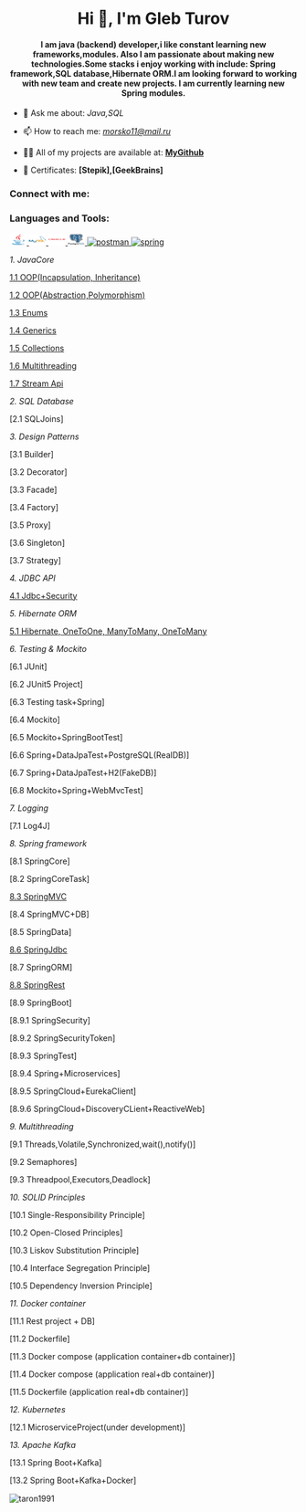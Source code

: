 <h1 align="center">Hi 👋, I'm Gleb Turov </h1>
<h4 align="center">I am java (backend) developer,i like constant learning new frameworks,modules.
Also I am passionate about making new technologies.Some stacks i enjoy working with include: 
Spring framework,SQL database,Hibernate ORM.I am looking forward to working with new team and create new projects. 
I am currently learning new Spring modules.</h4>



- 💬 Ask me about: *Java,SQL*

- 📫 How to reach me: *morsko11@mail.ru*

- 👨‍💻 All of my projects are available at: **[MyGithub](https://github.com/Morsko11)**

- 📜 Certificates: **[Stepik],[GeekBrains]**

<h3 align="left">Connect with me:</h3>


<h3 align="left">Languages and Tools:</h3>
<p align="left">  </a> <a href="https://www.java.com" target="_blank" rel="noreferrer"> <img src="https://raw.githubusercontent.com/devicons/devicon/master/icons/java/java-original.svg" alt="java" width="30" height="20"/> </a> <a href="https://www.mysql.com/" target="_blank" rel="noreferrer"> <img src="https://raw.githubusercontent.com/devicons/devicon/master/icons/mysql/mysql-original-wordmark.svg" alt="mysql" width="30" height="20"/> </a> <a href="https://www.oracle.com/" target="_blank" rel="noreferrer"> <img src="https://raw.githubusercontent.com/devicons/devicon/master/icons/oracle/oracle-original.svg" alt="oracle" width="30" height="20"/> </a> <a href="https://www.postgresql.org" target="_blank" rel="noreferrer"> <img src="https://raw.githubusercontent.com/devicons/devicon/master/icons/postgresql/postgresql-original-wordmark.svg" alt="postgresql" width="30" height="20"/> </a> <a href="https://postman.com" target="_blank" rel="noreferrer"> <img src="https://www.vectorlogo.zone/logos/getpostman/getpostman-icon.svg" alt="postman" width="30" height="20"/> </a> <a href="https://spring.io/" target="_blank" rel="noreferrer"> <img src="https://www.vectorlogo.zone/logos/springio/springio-icon.svg" alt="spring" width="30" height="20"/> </a> </p>

  *1. JavaCore*


  [1.1 OOP(Incapsulation, Inheritance)](https://github.com/Morsko11/Oop-Incapsulation-/tree/master/src/main/java)
  
  [1.2 OOP(Abstraction,Polymorphism)](https://github.com/Morsko11/OOP-Polymorpfism-/tree/master/src/main/java)
  
  [1.3 Enums](https://github.com/Morsko11/Enum/blob/master/src/main/java/org/example/EnumOd.java)
  
  [1.4 Generics](https://github.com/Morsko11/Generics/tree/master/src/main/java/org/example)
  
  [1.5 Collections](https://github.com/Morsko11/Collections/blob/master/src/main/java/org/example/Kartgame.java)
  
  [1.6 Multithreading](https://github.com/Morsko11/MultiThreading/blob/master/src/main/java/org/example/Main.java)

  [1.7 Stream Api](https://github.com/Morsko11/Stream_Api/blob/master/src/main/java/org/example/Main.java)
  
  
  *2. SQL Database*
  
  [2.1 SQLJoins]
  
  
  *3. Design Patterns*
  
  [3.1 Builder]
  
  [3.2 Decorator]
  
  [3.3 Facade]
  
  [3.4 Factory]
  
  [3.5 Proxy]
  
  [3.6 Singleton]
  
  [3.7 Strategy]
  
  
  *4. JDBC API*
  
  [4.1 Jdbc+Security](https://github.com/Morsko11/JDBC_Security/tree/master/src/main/java/com/example/jdbc_security_project)
  
  
  *5. Hibernate ORM*
  
  [5.1 Hibernate, OneToOne, ManyToMany, OneToMany](https://github.com/Morsko11/Hibernate_ORM/tree/master/src/main/java)
  
   
  *6. Testing & Mockito* 
  
  [6.1 JUnit]

  [6.2 JUnit5 Project]
  
  [6.3 Testing task+Spring]
  
  [6.4 Mockito]
  
  [6.5 Mockito+SpringBootTest]
  
  [6.6 Spring+DataJpaTest+PostgreSQL(RealDB)]

  [6.7 Spring+DataJpaTest+H2(FakeDB)]
  
  [6.8 Mockito+Spring+WebMvcTest]
  
  
  *7. Logging*
  
  [7.1 Log4J]
  
  
  *8. Spring framework*
  
  [8.1 SpringCore]
  
  [8.2 SpringCoreTask]
  
  [8.3 SpringMVC](https://github.com/Morsko11/Spring_MVC/tree/master/src/main/java/com/example/sprinwebmvctest)
  
  [8.4 SpringMVC+DB]
  
  [8.5 SpringData]
  
  [8.6 SpringJdbc](https://github.com/Morsko11/Spring_JDBC/tree/master/src/main/java/com/example/springjdbc)
  
  [8.7 SpringORM]
  
  [8.8 SpringRest](https://github.com/Morsko11/SpringREST/tree/master/src/main/java/com/restful/restproject)
  
  [8.9 SpringBoot]
  
  [8.9.1 SpringSecurity]
  
  [8.9.2 SpringSecurityToken]
  
  [8.9.3 SpringTest]
  
  [8.9.4 Spring+Microservices]
  
  [8.9.5 SpringCloud+EurekaClient]
  
  [8.9.6 SpringCloud+DiscoveryCLient+ReactiveWeb]
  
  
  *9. Multithreading*
  
  [9.1 Threads,Volatile,Synchronized,wait(),notify()]
  
  [9.2 Semaphores]
  
  [9.3 Threadpool,Executors,Deadlock]
  
  
  *10. SOLID Principles*
  
 [10.1 Single-Responsibility Principle]
 
 [10.2 Open-Closed Principles]
 
 [10.3 Liskov Substitution Principle]
 
 [10.4 Interface Segregation Principle]
 
 [10.5 Dependency Inversion Principle]
  
  
  *11. Docker container*
  
  [11.1 Rest project + DB]
  
  [11.2 Dockerfile]
 
  [11.3 Docker compose (application container+db container)]

  [11.4 Docker compose (application real+db container)]
  
  [11.5 Dockerfile (application real+db container)]


  *12. Kubernetes*
  
  [12.1 MicroserviceProject(under development)]
  
  
  *13. Apache Kafka*
  
  [13.1 Spring Boot+Kafka]
  
  [13.2 Spring Boot+Kafka+Docker]




<p><img align="center" src="https://github-readme-streak-stats.herokuapp.com/?user=taron1991&" alt="taron1991" /></p>
